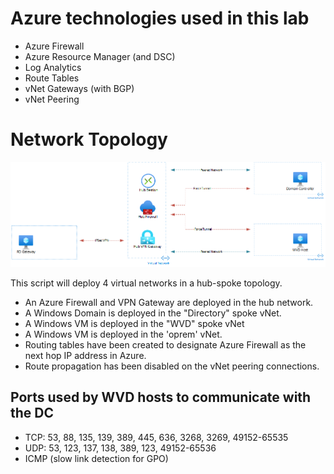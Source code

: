 
# Azure technologies used in this lab
- Azure Firewall
- Azure Resource Manager (and DSC)
- Log Analytics
- Route Tables
- vNet Gateways (with BGP)
- vNet Peering

# Network Topology
![HUB Spoke Topology](https://github.com/MSBrett/azfw_hybrid/raw/master/resources/AZFW_AIO.png)

This script will deploy 4 virtual networks in a hub-spoke topology.
- An Azure Firewall and VPN Gateway are deployed in the hub network.
- A Windows Domain is deployed in the "Directory" spoke vNet.
- A Windows VM is deployed in the "WVD" spoke vNet
- A Windows VM is deployed in the 'oprem' vNet.
- Routing tables have been created to designate Azure Firewall as the next hop IP address in Azure.
- Route propagation has been disabled on the vNet peering connections.


## Ports used by WVD hosts to communicate with the DC
- TCP: 53, 88, 135, 139, 389, 445, 636, 3268, 3269, 49152-65535
- UDP: 53, 123, 137, 138, 389, 123, 49152-65536
- ICMP (slow link detection for GPO)
